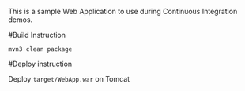 This is a sample Web Application to use during Continuous Integration demos.

#Build Instruction


```
mvn3 clean package
```

#Deploy instruction

Deploy ```target/WebApp.war``` on Tomcat
 
